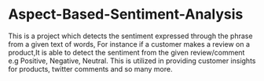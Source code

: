 # Aspect-Based-Sentiment-Analysis
This is a project which detects the sentiment expressed through the phrase from a given text of words, For instance if a customer makes a review on a product,It is able to detect the sentiment from the given review/comment e.g Positive, Negative, Neutral. This is utilized in providing customer insights for products, twitter comments and so many more.  
